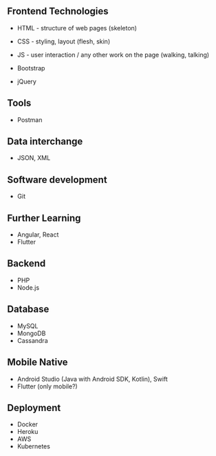 ## Frontend Technologies
- HTML - structure of web pages (skeleton)
- CSS - styling, layout (flesh, skin)
- JS - user interaction / any other work on the page (walking, talking)

- Bootstrap
- jQuery

## Tools
- Postman

## Data interchange
- JSON, XML

## Software development
- Git

## Further Learning
- Angular, React
- Flutter

## Backend
- PHP
- Node.js

## Database
- MySQL
- MongoDB
- Cassandra

## Mobile Native
- Android Studio (Java with Android SDK, Kotlin), Swift
- Flutter (only mobile?)

## Deployment
- Docker
- Heroku
- AWS
- Kubernetes